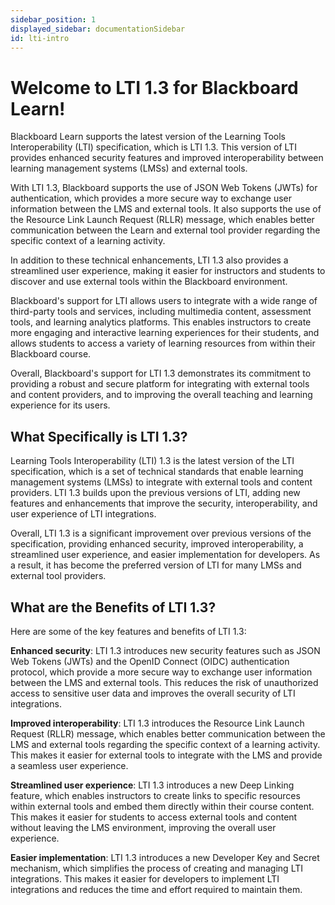 ```yaml
---
sidebar_position: 1
displayed_sidebar: documentationSidebar
id: lti-intro
---
```


<VersioningTracker frontMatter={frontMatter}/>

# Welcome to LTI 1.3 for Blackboard Learn!

Blackboard Learn supports the latest version of the Learning Tools Interoperability (LTI) specification, which is LTI 1.3. This version of LTI provides enhanced security features and improved interoperability between learning management systems (LMSs) and external tools.

With LTI 1.3, Blackboard supports the use of JSON Web Tokens (JWTs) for authentication, which provides a more secure way to exchange user information between the LMS and external tools. It also supports the use of the Resource Link Launch Request (RLLR) message, which enables better communication between the Learn and external tool provider regarding the specific context of a learning activity.

In addition to these technical enhancements, LTI 1.3 also provides a streamlined user experience, making it easier for instructors and students to discover and use external tools within the Blackboard environment.

Blackboard's support for LTI allows users to integrate with a wide range of third-party tools and services, including multimedia content, assessment tools, and learning analytics platforms. This enables instructors to create more engaging and interactive learning experiences for their students, and allows students to access a variety of learning resources from within their Blackboard course.

Overall, Blackboard's support for LTI 1.3 demonstrates its commitment to providing a robust and secure platform for integrating with external tools and content providers, and to improving the overall teaching and learning experience for its users.

## What Specifically is LTI 1.3?

Learning Tools Interoperability (LTI) 1.3 is the latest version of the LTI specification, which is a set of technical standards that enable learning management systems (LMSs) to integrate with external tools and content providers. LTI 1.3 builds upon the previous versions of LTI, adding new features and enhancements that improve the security, interoperability, and user experience of LTI integrations.

Overall, LTI 1.3 is a significant improvement over previous versions of the specification, providing enhanced security, improved interoperability, a streamlined user experience, and easier implementation for developers. As a result, it has become the preferred version of LTI for many LMSs and external tool providers.

## What are the Benefits of LTI 1.3?

Here are some of the key features and benefits of LTI 1.3:

**Enhanced security**: LTI 1.3 introduces new security features such as JSON Web Tokens (JWTs) and the OpenID Connect (OIDC) authentication protocol, which provide a more secure way to exchange user information between the LMS and external tools. This reduces the risk of unauthorized access to sensitive user data and improves the overall security of LTI integrations.

**Improved interoperability**: LTI 1.3 introduces the Resource Link Launch Request (RLLR) message, which enables better communication between the LMS and external tools regarding the specific context of a learning activity. This makes it easier for external tools to integrate with the LMS and provide a seamless user experience.

**Streamlined user experience**: LTI 1.3 introduces a new Deep Linking feature, which enables instructors to create links to specific resources within external tools and embed them directly within their course content. This makes it easier for students to access external tools and content without leaving the LMS environment, improving the overall user experience.

**Easier implementation**: LTI 1.3 introduces a new Developer Key and Secret mechanism, which simplifies the process of creating and managing LTI integrations. This makes it easier for developers to implement LTI integrations and reduces the time and effort required to maintain them.

<AuthorBox frontMatter={frontMatter}/>
